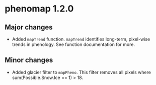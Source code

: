 # phenomap 1.2.0

## Major changes

* Added `mapTrend` function.  `mapTrend` identifies long-term, pixel-wise trends in phenology.  See function documentation for more.

## Minor changes

* Added glacier filter to `mapPheno`. This filter removes all pixels where sum(Possible.Snow.Ice == 1) > 18.
